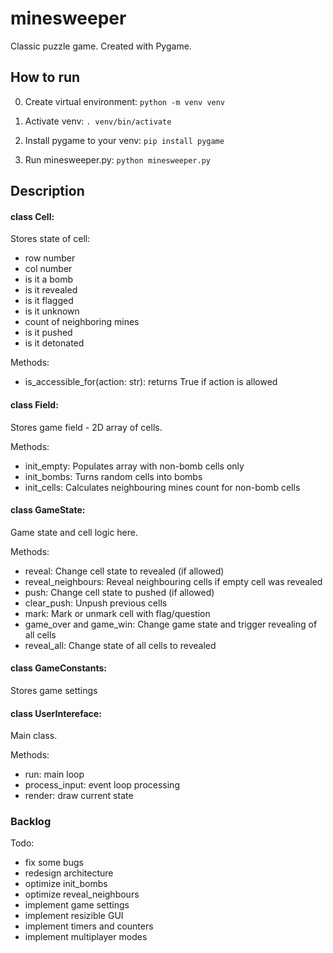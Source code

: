 # minesweeper
Classic puzzle game. Created with Pygame.


## How to run
0. Create virtual environment:
`python -m venv venv`

1. Activate venv:
`. venv/bin/activate`

2. Install pygame to your venv:
`pip install pygame`

3. Run minesweeper.py:
`python minesweeper.py`

## Description
#### class Cell:
Stores state of cell:
- row number
- col number
- is it a bomb
- is it revealed
- is it flagged
- is it unknown
- count of neighboring mines
- is it pushed
- is it detonated

Methods:
- is_accessible_for(action: str): returns True if action is allowed


#### class Field:
Stores game field - 2D array of cells.

Methods:
- init_empty: Populates array with non-bomb cells only
- init_bombs: Turns random cells into bombs
- init_cells: Calculates neighbouring mines count for non-bomb cells


#### class GameState:
Game state and cell logic here.

Methods:
- reveal: Change cell state to revealed (if allowed)
- reveal_neighbours: Reveal neighbouring cells if empty cell was revealed
- push: Change cell state to pushed (if allowed)
- clear_push: Unpush previous cells
- mark: Mark or unmark cell with flag/question
- game_over and game_win: Change game state and trigger revealing of all cells
- reveal_all: Change state of all cells to revealed


#### class GameConstants:
Stores game settings


#### class UserIntereface:
Main class.

Methods:
- run: main loop
- process_input: event loop processing
- render: draw current state


### Backlog
Todo:
- fix some bugs
- redesign architecture
- optimize init_bombs
- optimize reveal_neighbours
- implement game settings
- implement resizible GUI
- implement timers and counters
- implement multiplayer modes